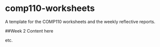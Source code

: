 # comp110-worksheets
A template for the COMP110 worksheets and the weekly reflective reports.

##Week 2
Content here

etc.
